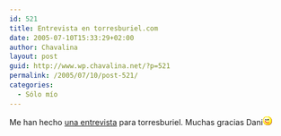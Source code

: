 ```yaml
---
id: 521
title: Entrevista en torresburiel.com
date: 2005-07-10T15:33:29+02:00
author: Chavalina
layout: post
guid: http://www.wp.chavalina.net/?p=521
permalink: /2005/07/10/post-521/
categories:
  - Sólo mío
---
```

Me han hecho <a href="http://www.torresburriel.com/weblog/index.php?p=609" target="_blank">una entrevista</a> para torresburiel. Muchas gracias Dani![emo](/imagenes/emoticonos/guino.gif)